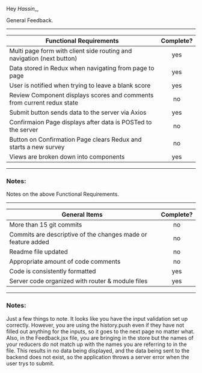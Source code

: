 Hey _Hassin__,

General Feedback.

---
| Functional Requirements | Complete? |
| --- | :---: |
| Multi page form with client side routing and navigation (next button) | yes |
| Data stored in Redux when navigating from page to page | yes |
| User is notified when trying to leave a blank score | yes |
| Review Component displays scores and comments from current redux state | no |
| Submit button sends data to the server via Axios | yes |
| Confirmaion Page displays after data is POSTed to the server | no |
| Button on Confirmation Page clears Redux and starts a new survey | no |
| Views are broken down into components | yes |

---
### Notes:

Notes on the above Functional Requirements.

---
| General Items | Complete? |
| --- | :---: |
| More than 15 git commits | no |
| Commits are descriptive of the changes made or feature added | no |
| Readme file updated | no |
| Appropriate amount of code comments | no |
| Code is consistently formatted | yes |
| Server code organized with router & module files | yes |

---
### Notes:

Just a few things to note.  It looks like you have the input validation set up correctly.  However, you are using the history.push even if they have not 
filled out anything for the inputs, so it goes to the next page no matter what.  Also, in the Feedback.jsx file, you are bringing in the store but the names
of your reducers do not match up with the names you are referring to in the file. This results in no data being displayed, and the data being sent to the backend does not exist,
so the application throws a server error when the user trys to submit.
